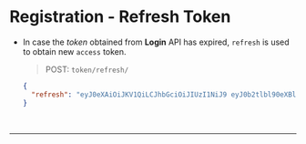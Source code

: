# Registration - Refresh Token

- In case the _token_ obtained from **Login** API has expired, `refresh` is used to obtain new `access` token.

  > POST: `token/refresh/`

  ```json
  {
    "refresh": "eyJ0eXAiOiJKV1QiLCJhbGciOiJIUzI1NiJ9 eyJ0b2tlbl90eXBlIjoicmVmcmVzaCIsImV4cCI6MTY3OTk0Nzg0OCwiaWF0IjoxNjc5ODYxNDQ4LCJqdGkiOiIzYTQxNjliNDY1Y2Y0ODk2OTE5NWFiNjhlZTVlZTM1ZiIsInVzZXJfaWQiOiIwZGM1NmVkMS0zMzE0LTQ0N2ItOWMyYi05MGM2ZmIxMWYxNTgifQ._O_auzHFR-Ff43KtKqVetKq4AWSZVhsz_dF4qzHh5NM"
  }
  ```

  <br>

----------------------